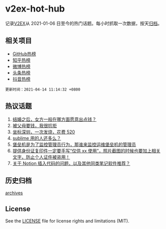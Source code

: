 # v2ex-hot-hub

 记录[V2EX](https://www.v2ex.com/)从 2021-01-06 日至今的热门话题。每小时抓取一次数据，按天[归档](archives)。
 
 ## 相关项目

- [GitHub热榜](https://github.com/lonnyzhang423/github-hot-hub)
- [知乎热榜](https://github.com/lonnyzhang423/zhihu-hot-hub)
- [微博热榜](https://github.com/lonnyzhang423/weibo-hot-hub)
- [头条热榜](https://github.com/lonnyzhang423/toutiao-hot-hub)
- [抖音热榜](https://github.com/lonnyzhang423/douyin-hot-hub)


 `更新时间：2021-04-14 11:14:32 +0800`

## 热议话题

1. [结婚之后，女方一般在哪方面愿意出点钱？](https://www.v2ex.com/t/770300)
1. [被父母要钱，我很抗拒](https://www.v2ex.com/t/770450)
1. [坐标深圳，一次发烧，花费 520](https://www.v2ex.com/t/770419)
1. [sublime 用的人还多么？](https://www.v2ex.com/t/770310)
1. [堡垒机是为了监控管理员行为，那谁来监控运维堡垒机的管理员](https://www.v2ex.com/t/770369)
1. [提供身份证复印件一定要手写“仅供 xx 使用”，照片截图的时候也要加上相关文字，防止个人证件被盗用！](https://www.v2ex.com/t/770358)
1. [关于 Notion 插入代码的问题，以及其他同类笔记软件推荐？](https://www.v2ex.com/t/770405)

## 历史归档

[archives](archives)

## License

See the [LICENSE](LICENSE) file for license rights and limitations (MIT).
